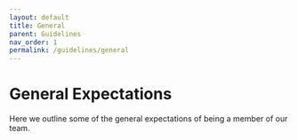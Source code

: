 ```yaml
---
layout: default
title: General
parent: Guidelines
nav_order: 1
permalink: /guidelines/general
---
```


# General Expectations

Here we outline some of the general expectations of being a member of our team.